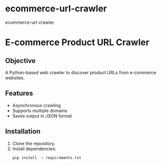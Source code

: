 # ecommerce-url-crawler
ecommerce-url-crawler
# E-commerce Product URL Crawler

## Objective
A Python-based web crawler to discover product URLs from e-commerce websites.

## Features
- Asynchronous crawling
- Supports multiple domains
- Saves output in JSON format

## Installation
1. Clone the repository.
2. Install dependencies:
   ```bash
   pip install -r requirements.txt

